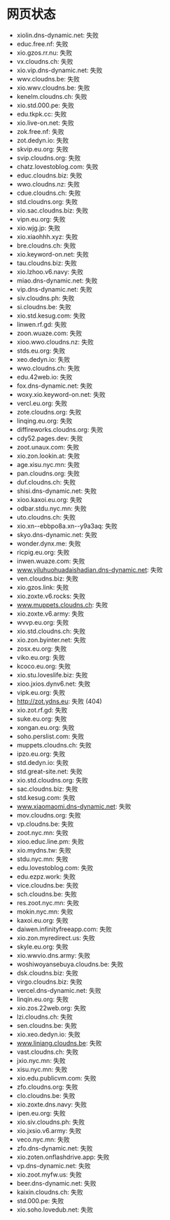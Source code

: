 # 网页状态
- xiolin.dns-dynamic.net: 失败
- educ.free.nf: 失败
- xio.gzos.rr.nu: 失败
- vx.cloudns.ch: 失败
- xio.vip.dns-dynamic.net: 失败
- wwv.cloudns.be: 失败
- xio.wwv.cloudns.be: 失败
- kenelm.cloudns.ch: 失败
- xio.std.000.pe: 失败
- edu.tkpk.cc: 失败
- xio.live-on.net: 失败
- zok.free.nf: 失败
- zot.dedyn.io: 失败
- skvip.eu.org: 失败
- svip.cloudns.org: 失败
- chatz.lovestoblog.com: 失败
- educ.cloudns.biz: 失败
- wwo.cloudns.nz: 失败
- cdue.cloudns.ch: 失败
- std.cloudns.org: 失败
- xio.sac.cloudns.biz: 失败
- vipn.eu.org: 失败
- xio.wjg.jp: 失败
- xio.xiaohhh.xyz: 失败
- bre.cloudns.ch: 失败
- xio.keyword-on.net: 失败
- tau.cloudns.biz: 失败
- xio.lzhoo.v6.navy: 失败
- miao.dns-dynamic.net: 失败
- vip.dns-dynamic.net: 失败
- siv.cloudns.ph: 失败
- si.cloudns.be: 失败
- xio.std.kesug.com: 失败
- linwen.rf.gd: 失败
- zoon.wuaze.com: 失败
- xioo.wwo.cloudns.nz: 失败
- stds.eu.org: 失败
- xeo.dedyn.io: 失败
- wwo.cloudns.ch: 失败
- edu.42web.io: 失败
- fox.dns-dynamic.net: 失败
- woxy.xio.keyword-on.net: 失败
- vercl.eu.org: 失败
- zote.cloudns.org: 失败
- linqing.eu.org: 失败
- diffireworks.cloudns.org: 失败
- cdy52.pages.dev: 失败
- zoot.unaux.com: 失败
- xio.zon.lookin.at: 失败
- age.xisu.nyc.mn: 失败
- pan.cloudns.org: 失败
- duf.cloudns.ch: 失败
- shisi.dns-dynamic.net: 失败
- xioo.kaxoi.eu.org: 失败
- odbar.stdu.nyc.mn: 失败
- uto.cloudns.ch: 失败
- xio.xn--ebbpo8a.xn--y9a3aq: 失败
- skyo.dns-dynamic.net: 失败
- wonder.dynx.me: 失败
- ricpig.eu.org: 失败
- inwen.wuaze.com: 失败
- www.yiluhuohuadaishadian.dns-dynamic.net: 失败
- ven.cloudns.biz: 失败
- xio.gzos.link: 失败
- xio.zoxte.v6.rocks: 失败
- www.muppets.cloudns.ch: 失败
- xio.zoxte.v6.army: 失败
- wvvp.eu.org: 失败
- xio.std.cloudns.ch: 失败
- xio.zon.byinter.net: 失败
- zosx.eu.org: 失败
- viko.eu.org: 失败
- kcoco.eu.org: 失败
- xio.stu.loveslife.biz: 失败
- xioo.jxios.dynv6.net: 失败
- vipk.eu.org: 失败
- http://zot.ydns.eu: 失败 (404)
- xio.zot.rf.gd: 失败
- suke.eu.org: 失败
- xongan.eu.org: 失败
- soho.perslist.com: 失败
- muppets.cloudns.ch: 失败
- ipzo.eu.org: 失败
- std.dedyn.io: 失败
- std.great-site.net: 失败
- xio.std.cloudns.org: 失败
- sac.cloudns.biz: 失败
- std.kesug.com: 失败
- www.xiaomaomi.dns-dynamic.net: 失败
- mov.cloudns.org: 失败
- vp.cloudns.be: 失败
- zoot.nyc.mn: 失败
- xioo.educ.line.pm: 失败
- xio.mydns.tw: 失败
- stdu.nyc.mn: 失败
- edu.lovestoblog.com: 失败
- edu.ezpz.work: 失败
- vice.cloudns.be: 失败
- sch.cloudns.be: 失败
- res.zoot.nyc.mn: 失败
- mokin.nyc.mn: 失败
- kaxoi.eu.org: 失败
- daiwen.infinityfreeapp.com: 失败
- xio.zon.myredirect.us: 失败
- skyle.eu.org: 失败
- xio.wwvio.dns.army: 失败
- woshiwoyansebuya.cloudns.be: 失败
- dsk.cloudns.biz: 失败
- virgo.cloudns.biz: 失败
- vercel.dns-dynamic.net: 失败
- linqin.eu.org: 失败
- xio.zos.22web.org: 失败
- lzi.cloudns.ch: 失败
- sen.cloudns.be: 失败
- xio.xeo.dedyn.io: 失败
- www.liniang.cloudns.be: 失败
- vast.cloudns.ch: 失败
- jxio.nyc.mn: 失败
- xisu.nyc.mn: 失败
- xio.edu.publicvm.com: 失败
- zfo.cloudns.org: 失败
- clo.cloudns.be: 失败
- xio.zoxte.dns.navy: 失败
- ipen.eu.org: 失败
- xio.siv.cloudns.ph: 失败
- xio.jxsio.v6.army: 失败
- veco.nyc.mn: 失败
- zfo.dns-dynamic.net: 失败
- xio.zoten.onflashdrive.app: 失败
- vp.dns-dynamic.net: 失败
- xio.zoot.myfw.us: 失败
- beer.dns-dynamic.net: 失败
- kaixin.cloudns.ch: 失败
- std.000.pe: 失败
- xio.soho.lovedub.net: 失败
